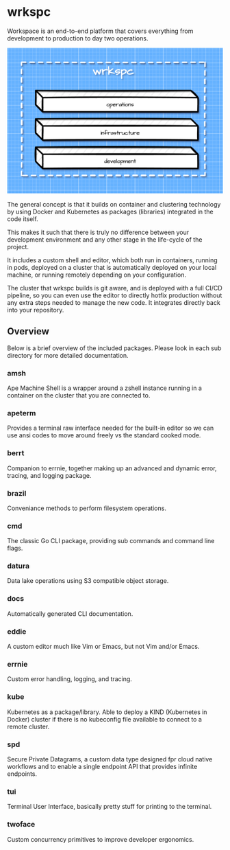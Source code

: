 # wrkspc

Workspace is an end-to-end platform that covers everything from development to production to day two operations.

![wrkspc - overview](./docs/assets/wrkspc-overview.png)

The general concept is that it builds on container and clustering technology by using Docker and Kubernetes as packages (libraries) integrated in the code itself.

This makes it such that there is truly no difference between your development environment and any other stage in the life-cycle of the project.

It includes a custom shell and editor, which both run in containers, running in pods, deployed on a cluster that is automatically deployed on your local machine, or running remotely depending on your configuration.

The cluster that wrkspc builds is git aware, and is deployed with a full CI/CD pipeline, so you can even use the editor to directly hotfix production without any extra steps needed to manage the new code. It integrates directly back into your repository.

## Overview

Below is a brief overview of the included packages. Please look in each sub directory for more detailed documentation.

### amsh

Ape Machine Shell is a wrapper around a zshell instance running in a container on the cluster that you are connected to.

### apeterm

Provides a terminal raw interface needed for the built-in editor so we can use ansi codes to move around freely vs the standard cooked mode.

### berrt

Companion to errnie, together making up an advanced and dynamic error, tracing, and logging package.

### brazil

Conveniance methods to perform filesystem operations.

### cmd

The classic Go CLI package, providing sub commands and command line flags.

### datura

Data lake operations using S3 compatible object storage.

### docs

Automatically generated CLI documentation.

### eddie

A custom editor much like Vim or Emacs, but not Vim and/or Emacs.

### errnie

Custom error handling, logging, and tracing.

### kube

Kubernetes as a package/library. Able to deploy a KIND (Kubernetes in Docker) cluster if there is no kubeconfig file available to connect to a remote cluster.

### spd

Secure Private Datagrams, a custom data type designed fpr cloud native workflows and to enable a single endpoint API that provides infinite endpoints.

### tui

Terminal User Interface, basically pretty stuff for printing to the terminal.

### twoface

Custom concurrency primitives to improve developer ergonomics.
